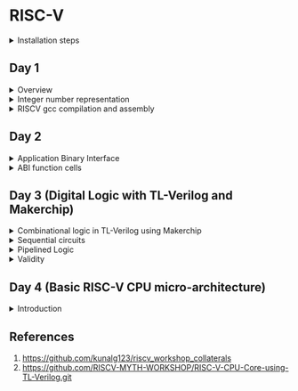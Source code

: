# RISC-V

<details>
<summary>Installation steps</summary>
Below are the steps and commands to install risc-v toolchain

```bash
git clone https://github.com/kunalg123/riscv_workshop_collaterals.git
cd riscv_workshop_collaterals
chmod 755 run.sh
./run.sh
```
Once the cloning is done and if there is not any error then set the PATH variable in 
.bashrc file using below commands

```
gedit .bashrc
export PATH="/home/user/riscv_toolchain/riscv64-unknown-elf-gcc-8.3.0-2019.08.0-x86_64-linux-ubuntu14/bin:$PATH" #Instead of user replace it with your user name
```
Now try the "riscv64-unknown-elf-gcc" command and if there is any error shows below 
is how to debug: If you are getting the error about "iverilog" then use below commands

```
sudo apt-get install libboost-regex-dev
git clone https://github.com/steveicarus/iverilog.git
cd iverilog/
git checkout --track -b v10-branch origin/v10-branch
git pull 
chmod 777 autoconf.sh 
./autoconf.sh 
./configure 
make
sudo make install 
```

If you are getting the error about "riscv-pk" then use below commands

```
sudo apt-get install libboost-regex-dev
git clone https://github.com/riscv/riscv-pk.git
cd riscv-pk/
mkdir build
cd build/
../configure --prefix=$pwd/riscv_toolchain/riscv64-unknown-elf-gcc-8.3.0-2019.08.0-x86_64-linux-ubuntu14 --host=riscv64-unknown-elf
make
sudo make install
```

If there is error showing that "Spike-command is not found" when running the spike, Try running run.sh again , it will be resolved.  

Don't forget to add PATH in .bashrc and source the .bashrc file  
  
Acknowledgement : Bhargav D V , Alwin Shaju, Emil Jayanth Lal, Kanish R, Divyam Satle : Colleauges(IIIT-B)
</details>

## Day 1

<details>
<summary>Overview  
</summary>RISC-V is an open-source instruction set architecture (ISA) used for the development of custom processors targeting a variety of end applications. The flow
of this architecture from application software or apps to the hardware and there is
system software block which consists of os, compiler and assembler and the flow is as follows: Os which handle IO operations, allocate memory and low level synthesis functions.
Compiler converts c,c++, java to instructions and then assembler converts this instructions
into the binary data which hardware can understand. Below shown the diagram

![image](https://github.com/Pruthvi-Parate/RISC-V/assets/72121158/bd3dedc1-8163-4931-ae31-5b1b74f7f382)


</details>

<details><summary>
Integer number representation
</summary>
The 64-bit number system for unsigned numbers is a fundamental concept in computer science and digital systems. It is an integral part of modern computing architectures and plays a crucial role in representing and manipulating numerical data. This number system is based on the binary (base-2) numeral system, which uses only two symbols, typically 0 and 1, to represent all numbers. In the context of a 64-bit number system, each number is composed of 64 binary digits, commonly referred to as "bits."
The number of bits determines the range of values that can be represented. For a 64-bit system(RISC-V doubleword), the range of possible values for an unsigned number is from 0 to 2^64 - 1.

![image](https://github.com/Pruthvi-Parate/RISC-V/assets/72121158/4e73d6a2-81c4-4d20-95dd-9470f66f36c6)

![unsignrisc](https://github.com/Pruthvi-Parate/RISC-V/assets/72121158/5a1d03a5-585e-4e68-bf8f-74ee436b1786)


64-bit signed number system: The 64-bit signed number system is another crucial aspect of computer science and digital systems. It's an extension of the 64-bit unsigned number system that allows the representation of both positive and negative integers using binary digits. In this system, the leftmost bit (most significant bit) is used as the sign bit, determining whether the number is positive or negative. The remaining 63 bits represent the magnitude of the number.

![image](https://github.com/Pruthvi-Parate/RISC-V/assets/72121158/fea22a66-d184-4254-a786-8406fd36044c)


</details>

<details><summary>RISCV gcc compilation and assembly </summary>
Below is the command to compile the c code through riscv compiler

```
riscv64-unknown-elf-gcc -O1 -mabi=lp64 -march=rv64i -o 1ton.o 1ton.c
```

![sum1ton-main](https://github.com/Pruthvi-Parate/RISC-V/assets/72121158/edfbdff1-45c6-4db7-9cf6-28a8e9032aae)

![sum1ton](https://github.com/Pruthvi-Parate/RISC-V/assets/72121158/f1bab766-3da2-48b3-8210-c1a73bffecfa)

![Ofast](https://github.com/Pruthvi-Parate/RISC-V/assets/72121158/3a807239-f7b1-4966-9124-6b456c69eb77)


Below command is to observe the result

```
riscv64-unknown-elf-objdump -d 1ton.o
```
Get the output file using spike  
Below is the command to get the object output
```
spike pk 1ton.o
```

![1ton-spikepk](https://github.com/Pruthvi-Parate/RISC-V/assets/72121158/fdcd8d89-d12f-4b7f-afe6-8f196b56b8d2)

To debug the output 

```
spike -d pk 1ton.o
```

Now to observe the file and memory locations use following commands  

```
until pc 0 100b0
reg 0 a1
```
![untilpc](https://github.com/Pruthvi-Parate/RISC-V/assets/72121158/2f088c10-49c0-4222-ac17-2ada219c8a95)

Below is the architecture

![pk-arch](https://github.com/Pruthvi-Parate/RISC-V/assets/72121158/477726ca-94cb-4642-b5bd-71f29fece4c5)


</details>

## Day 2

<details><summary>Application Binary Interface
</summary>
Application binary interface (ABI) is an interface between two binary program modules. Often, one of these modules is a library or operating system facility, and the other is a program that is being run by a user.  
  
An ABI defines how data structures or computational routines are accessed in machine code, which is a low-level, hardware-dependent format. In contrast, an application programming interface (API) defines this access in source code, which is a relatively high-level, hardware-independent, often human-readable format. A common aspect of an ABI is the calling convention, which determines how data is provided as input to, or read as output from, computational routines.  

Here below shown the diagram

![ABI](https://github.com/Pruthvi-Parate/RISC-V/assets/72121158/81e17793-c86e-476b-be5b-7c8cb6dd9b74)

![thisisABI](https://github.com/Pruthvi-Parate/RISC-V/assets/72121158/f5811a26-4fe6-4332-b6d3-acf3e147a1b1)


Memory allocation for double words typically involves reserving contiguous blocks of memory in a computer's RAM (Random Access Memory) to store data that is twice the size of a standard word, which is often 32 bits or 4 bytes on many computer architectures. Double words are typically 64 bits or 8 bytes in size. This allocation process is fundamental in computer programming, as it allows for the efficient storage and manipulation of larger data structures and numeric values, such as long integers or floating-point numbers with higher precision. When allocating memory for double words, it's essential to ensure proper alignment, so the memory addresses are consistent with the system's architecture, as misaligned memory access can result in performance penalties or even program crashes.  

![ABI-registers](https://github.com/Pruthvi-Parate/RISC-V/assets/72121158/3ee1b562-6e89-4ab6-8268-33838c825a93)

Load and store single register instructions can transfer a 32-bit word, a 16-bit halfword, or an 8-bit byte between memory and a register. Byte and halfword loads can be automatically zero extended or sign extended as they are loaded.

Load and store instructions have three primary addressing modes:
  
offset
  
pre-indexed
  
post-indexed.
  
The address is formed by adding or subtracting an immediate or register- based offset to or from a base register. Register-based offsets can also be scaled with shift operations. Pre-indexed and post-indexed addressing modes update the base register with the result of the offset calculation.

Below shown the representation 

![load](https://github.com/Pruthvi-Parate/RISC-V/assets/72121158/2c9b3151-1d3c-4c6f-98f6-78760cc46bef)

![add](https://github.com/Pruthvi-Parate/RISC-V/assets/72121158/4bebbace-7d9f-4ef3-8381-84fa88e5d941)

![store](https://github.com/Pruthvi-Parate/RISC-V/assets/72121158/fe8782e7-d3ca-4164-9cf7-f356a821dcc5)


</details>
<details>
  <summary>ABI function cells</summary>

Below is the custom file: 

![custom-main](https://github.com/Pruthvi-Parate/RISC-V/assets/72121158/97a2eca9-5150-47c3-a8df-bfb974804300)

Below is the objdump:

![objdump](https://github.com/Pruthvi-Parate/RISC-V/assets/72121158/d9a7d029-3037-4326-9219-22d65822386d)

Below is using spike command: 

![spike1to9](https://github.com/Pruthvi-Parate/RISC-V/assets/72121158/cfd9cf42-d77c-4024-b323-8d0405495e9f)

![firmwarehex](https://github.com/Pruthvi-Parate/RISC-V/assets/72121158/b7596c64-19d4-487a-bdbf-4ba95855cbae)

Below is another method command:

![rv32im](https://github.com/Pruthvi-Parate/RISC-V/assets/72121158/44fba369-9ac0-43e1-8177-932378b42152)

Below is the conclusion: 

![conclusion1](https://github.com/Pruthvi-Parate/RISC-V/assets/72121158/186ae721-39f1-489b-b866-4d9a178030dc)


</details>

## Day 3 (Digital Logic with TL-Verilog and Makerchip)

<details><summary>Combinational logic in TL-Verilog using Makerchip</summary>
Below shown logic gates representation and their truth tables

![image](https://github.com/Pruthvi-Parate/RISC-V/assets/72121158/d78dcd40-5703-4c95-96b0-7257bc2e5b24)

Consider below full adder circuit which shows interconnection of logic gates to get the output S(sum) and Cout

![image](https://github.com/Pruthvi-Parate/RISC-V/assets/72121158/54cf8cb5-7e8a-4f0a-b3f9-008c4fd06735)

Below shown representation of boolean operators:  

![image](https://github.com/Pruthvi-Parate/RISC-V/assets/72121158/318c3594-331a-4c81-9451-e21115f16593)

To write code of mux in verilog 

```
assign f = s ? x1 : x2;
```

**Makerchip IDE**  
Go to the makerchip.com there are several examples below shown some of the examples  (**Combinational logic**)
Below shown multiplexer  

![mux](https://github.com/Pruthvi-Parate/RISC-V/assets/72121158/68b292bb-9e27-419e-932d-575375805237)

Below shown FPGA multiplier:  

![fpga-mult](https://github.com/Pruthvi-Parate/RISC-V/assets/72121158/3e63ff17-0d9c-47f0-95a0-32a2bd1492d2)

Below shown ripple carry :  

![ripplecarry](https://github.com/Pruthvi-Parate/RISC-V/assets/72121158/1e71e8cc-b3c1-4822-88a1-bf771daf6925)

Below is adder:  

![adder](https://github.com/Pruthvi-Parate/RISC-V/assets/72121158/be99b02b-56b6-4fe0-86e5-589f821b6ac7)

</details>

<details><summary>Sequential circuits</summary>
 Sequential circuits are digital circuits that store and use the previous state information to determine their next state.  

    
 Sequential circuits are commonly used in digital systems to implement state machines, timers, counters, and memory elements. The memory elements in sequential circuits can be implemented using flip-flops, which are circuits that store binary values and maintain their state even when the inputs change.  

  ![image](https://github.com/Pruthvi-Parate/RISC-V/assets/72121158/c0172920-48bb-462a-9c72-7e1bed0497dc)

Below shown makerchip of fibonacci series:  

![fibbonaci](https://github.com/Pruthvi-Parate/RISC-V/assets/72121158/a5ed1ba0-2dcf-4143-b602-7605366e3df6)

Below is the representation of counter: 

![counter](https://github.com/Pruthvi-Parate/RISC-V/assets/72121158/9b1e1876-641f-4d88-bf31-2b5a865d79e1)

Below is sequential calculator:  

![seqcalc](https://github.com/Pruthvi-Parate/RISC-V/assets/72121158/84ee72d0-9c9b-48cb-ac7e-20757675264f)


</details>

<details><summary>Pipelined Logic</summary>

Below shown pipeline logic:  

![pipelinelogic](https://github.com/Pruthvi-Parate/RISC-V/assets/72121158/c6205460-b625-45c3-88ec-0a4aff90e960)

Below is pythagorans thm makerchip implementation:  

![pythagor-thm](https://github.com/Pruthvi-Parate/RISC-V/assets/72121158/840a6611-29f8-4c3b-bec3-432682bf6561)

Here below shown errorpipe implementation :  

![Errorpipe](https://github.com/Pruthvi-Parate/RISC-V/assets/72121158/db2d409b-bbb6-4eca-8097-e6e01c6dafcd)


Here is difference between TL-verilog and system verilog representation whish shows code reduction:  

![TL-Systemveri](https://github.com/Pruthvi-Parate/RISC-V/assets/72121158/7a37e34d-ed16-41e2-94f6-38d091e54eed)

Here below shown diagram Fibonacci in a pipeline :  

![fibbpipe](https://github.com/Pruthvi-Parate/RISC-V/assets/72121158/ac777063-87d4-4e51-b020-4337457e869d)

Below is makerchip implementation:  

![fibbocode](https://github.com/Pruthvi-Parate/RISC-V/assets/72121158/9c043ba1-96d0-4bb7-878a-b430781639ab)

Below is Counter and Calculator in pipeline:  

![countcalc](https://github.com/Pruthvi-Parate/RISC-V/assets/72121158/5646b4bf-d5b6-4c06-b37e-5c6f5ed88d3f)

Below shown cyclic calculator diagram:  

![cycliccalc](https://github.com/Pruthvi-Parate/RISC-V/assets/72121158/2690964f-2536-467a-b6a8-dc995616f45b)

Below is makerchip implementation of counter calculator:  

![countcalccode](https://github.com/Pruthvi-Parate/RISC-V/assets/72121158/696755f0-dbda-45f3-9b61-249542d928d5)

Below is makerchip implementation of two cycle calculator: 

![2cyclecalc](https://github.com/Pruthvi-Parate/RISC-V/assets/72121158/f82547c7-41d4-4597-ab57-a783835ede09)


</details>

<details><summary>Validity</summary>

![image](https://github.com/Pruthvi-Parate/RISC-V/assets/72121158/88fe97ed-2f16-4c29-a40a-ac3647edc20d)

Below shown diagram of total distance calculator: 

![image](https://github.com/Pruthvi-Parate/RISC-V/assets/72121158/e8305d16-7591-4492-b5f5-360431bb7b72)

Below is makerchip implementation of total_dist calculator:  

![total_dist](https://github.com/Pruthvi-Parate/RISC-V/assets/72121158/2baec529-40f0-4a49-9864-1669f6dfba37)

Below shown makerchip implementaion of pythagorans thm validity:  

![Valditypythagor-pipelined](https://github.com/Pruthvi-Parate/RISC-V/assets/72121158/82073eda-dac3-400c-b3f6-839296dad84a)


Below shown the structure of the two cycle calculator with validity:  

![image](https://github.com/Pruthvi-Parate/RISC-V/assets/72121158/272c5fce-15bf-45f3-a1aa-9ec8fcc8ee3b)

And below is its makerchip implementation:  

![valdity2-cycle](https://github.com/Pruthvi-Parate/RISC-V/assets/72121158/f28892d0-99ce-46b2-8bfb-c554864ab8a0)

Below shown the structure of the calculator with single value memory :  

![image](https://github.com/Pruthvi-Parate/RISC-V/assets/72121158/0b46c36a-a5c2-4a02-b39f-57b227769ccf)

And below is it's makerchip implementation:  

![single-memory](https://github.com/Pruthvi-Parate/RISC-V/assets/72121158/4b360d0e-f437-48ae-975a-a71da4b389cc)

Below is makerchip implementation of Conway's Game of Life :  

![conways game of life](https://github.com/Pruthvi-Parate/RISC-V/assets/72121158/88e04801-4e0b-404d-8c13-a7bd0a1b1086)


</details>

## Day 4 (Basic RISC-V CPU micro-architecture)

<details><summary>Introduction</summary>
  
The term architecture describes the functional specification of a processor. It describes what functionality the software can rely on the hardware to provide. Architecture does not tell you how a processor is built. It tells you what a processor can do. Micro-architecture on the other hand describes how a processor is built and designed. Micro-architecture defines, the number and size of caches, cycle counts of instructions, pipeline length, and more.

  Below shown micro-architecture: 
  
  ![Microarch](https://github.com/Pruthvi-Parate/RISC-V/assets/72121158/bc5ad178-b926-48da-9937-bafc014ece78)

</details>

[Reference Section]:#
## References
1. https://github.com/kunalg123/riscv_workshop_collaterals
2. https://github.com/RISCV-MYTH-WORKSHOP/RISC-V-CPU-Core-using-TL-Verilog.git
